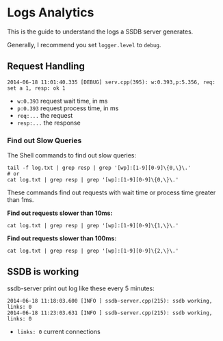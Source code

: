 # Logs Analytics

This is the guide to understand the logs a SSDB server generates.

Generally, I recommend you set `logger.level` to `debug`.

## Request Handling

	2014-06-18 11:01:40.335 [DEBUG] serv.cpp(395): w:0.393,p:5.356, req: set a 1, resp: ok 1

* `w:0.393` request wait time, in ms
* `p:0.393` request process time, in ms
* `req:...` the request
* `resp:...` the response

### Find out Slow Queries

The Shell commands to find out slow queries:

	tail -f log.txt | grep resp | grep '[wp]:[1-9][0-9]\{0,\}\.'
	# or
	cat log.txt | grep resp | grep '[wp]:[1-9][0-9]\{0,\}\.'

These commands find out requests with wait time or process time greater than 1ms.

__Find out requests slower than 10ms:__

	cat log.txt | grep resp | grep '[wp]:[1-9][0-9]\{1,\}\.'

__Find out requests slower than 100ms:__

	cat log.txt | grep resp | grep '[wp]:[1-9][0-9]\{2,\}\.'

## SSDB is working

ssdb-server print out log like these every 5 minutes:

	2014-06-18 11:18:03.600 [INFO ] ssdb-server.cpp(215): ssdb working, links: 0
	2014-06-18 11:23:03.631 [INFO ] ssdb-server.cpp(215): ssdb working, links: 0

* `links: 0` current connections

